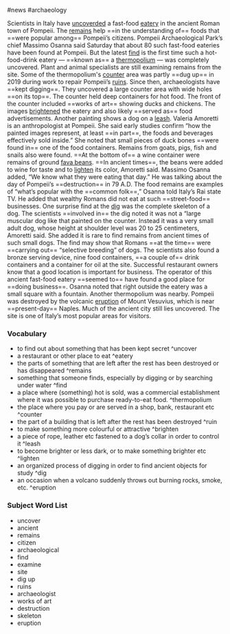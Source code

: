 #news #archaeology

Scientists in Italy have [uncoverded](#^uncover) a fast-food [eatery](#^eatery) in the ancient Roman town of Pompeii.
The [remains](#^remains) help ==in the understanding of== foods that ==were popular among== Pompeii’s citizens.
Pompeii Archaeological Park’s chief Massimo Osanna said Saturday that about 80 such fast-food eateries have been found at Pompeii.
But the latest [find](#^find) is the first time such a hot-food-drink eatery — ==known as== a [thermopolium](#^thermopolium) — was completely uncovered.
Plant and animal specialists are still examining remains from the site.
Some of the thermopolium's [counter](#^counter) area was partly ==dug up== in 2019 during work to repair Pompeii’s [ruins](#^ruin).
Since then, archaeologists have ==kept digging==.
They uncovered a large counter area with wide holes ==on its top==.
The counter held deep containers for hot food.
The front of the counter included ==works of art== showing ducks and chickens.
The images [brightened](#^brighten) the eatery and also likely ==served as== food advertisements.
Another painting shows a dog on a [leash](#^leash).
Valeria Amoretti is an anthropologist at Pompeii. She said early studies confirm “how the painted images represent, at least ==in part==, the foods and beverages effectively sold inside.”
She noted that small pieces of duck bones ==were found in== one of the food containers. Remains from goats, pigs, fish and snails also were found.
==At the bottom of== a wine container were remains of ground [fava beans](eudic://dict/fava%20beans).
==In ancient times==, the beans were added to wine for taste and to [lighten](#^lighten) its color, Amoretti said.
Massimo Osanna added, “We know what they were eating that day.” He was talking about the day of Pompeii’s ==destruction== in 79 A.D.
The food remains are examples of “what’s popular with the ==common folk==,” Osanna told Italy’s Rai state TV.
He added that wealthy Romans did not eat at such ==street-food== businesses.
One surprise find at the [dig](#^dig) was the complete skeleton of a dog.
The scientists ==involved in== the dig noted it was not a “large muscular dog like that painted on the counter.
Instead it was a very small adult dog, whose height at shoulder level was 20 to 25 centimeters, Amoretti said.
She added it is rare to find remains from ancient times of such small dogs.
The find may show that Romans ==at the time== were ==carrying out== “selective breeding” of dogs.
The scientists also found a bronze serving device, nine food containers, ==a couple of== drink containers and a container for oil at the site.
Successful restaurant owners know that a good location is important for business.
The operator of this ancient fast-food eatery ==seemed to== have found a good place for ==doing business==.
Osanna noted that right outside the eatery was a small square with a fountain. Another thermopolium was nearby.
Pompeii was destroyed by the volcanic [eruption](#^eruption) of Mount Vesuvius, which is near ==present-day== Naples.
Much of the ancient city still lies uncovered.
The site is one of Italy’s most popular areas for visitors.

### Vocabulary

- to find out about something that has been kept secret ^uncover
- a restaurant or other place to eat ^eatery
- the parts of something that are left after the rest has been destroyed or has disappeared ^remains
- something that someone finds, especially by digging or by searching under water ^find
- a place where (something) hot is sold, was a commercial establishment where it was possible to purchase ready-to-eat food. ^thermopolium
- the place where you pay or are served in a shop, bank, restaurant etc ^counter
- the part of a building that is left after the rest has been destroyed ^ruin
- to make something more colourful or attractive ^brighten
- a piece of rope, leather etc fastened to a dog’s collar in order to control it ^leash
- to become brighter or less dark, or to make something brighter etc ^lighten
- an organized process of digging in order to find ancient objects for study ^dig
- an occasion when a volcano suddenly throws out burning rocks, smoke, etc. ^eruption

### Subject Word List

- uncover
- ancient
- remains
- citizen
- archaeological
- find
- examine
- site
- dig up
- ruins
- archaeologist
- works of art
- destruction
- skeleton
- eruption
